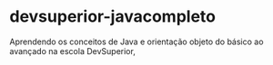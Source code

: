 # devsuperior-javacompleto
Aprendendo os conceitos de Java e orientação objeto do básico ao avançado  na escola DevSuperior, 
